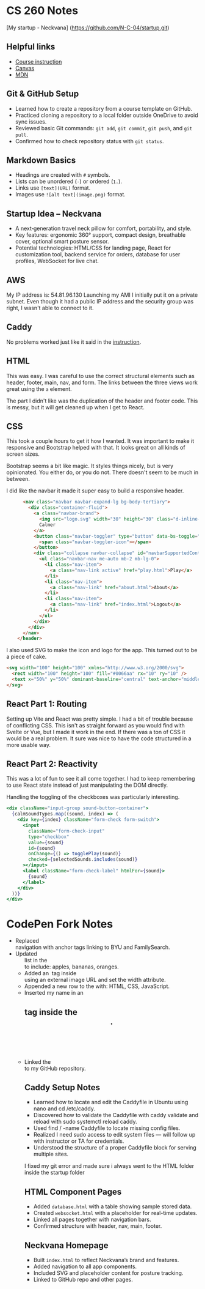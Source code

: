 # CS 260 Notes

[My startup - Neckvana] (https://github.com/N-C-04/startup.git)

## Helpful links

- [Course instruction](https://github.com/webprogramming260)
- [Canvas](https://byu.instructure.com)
- [MDN](https://developer.mozilla.org)


## Git & GitHub Setup
- Learned how to create a repository from a course template on GitHub.
- Practiced cloning a repository to a local folder outside OneDrive to avoid sync issues.
- Reviewed basic Git commands: `git add`, `git commit`, `git push`, and `git pull`.
- Confirmed how to check repository status with `git status`.

## Markdown Basics
- Headings are created with `#` symbols.
- Lists can be unordered (`-`) or ordered (`1.`).
- Links use `[text](URL)` format.
- Images use `![alt text](image.png)` format.

## Startup Idea – Neckvana
- A next‑generation travel neck pillow for comfort, portability, and style.
- Key features: ergonomic 360° support, compact design, breathable cover, optional smart posture sensor.
- Potential technologies: HTML/CSS for landing page, React for customization tool, backend service for orders, database for user profiles, WebSocket for live chat.


## AWS

My IP address is: 54.81.96.130
Launching my AMI I initially put it on a private subnet. Even though it had a public IP address and the security group was right, I wasn't able to connect to it.

## Caddy

No problems worked just like it said in the [instruction](https://github.com/webprogramming260/.github/blob/main/profile/webServers/https/https.md).

## HTML

This was easy. I was careful to use the correct structural elements such as header, footer, main, nav, and form. The links between the three views work great using the `a` element.

The part I didn't like was the duplication of the header and footer code. This is messy, but it will get cleaned up when I get to React.

## CSS

This took a couple hours to get it how I wanted. It was important to make it responsive and Bootstrap helped with that. It looks great on all kinds of screen sizes.

Bootstrap seems a bit like magic. It styles things nicely, but is very opinionated. You either do, or you do not. There doesn't seem to be much in between.

I did like the navbar it made it super easy to build a responsive header.

```html
      <nav class="navbar navbar-expand-lg bg-body-tertiary">
        <div class="container-fluid">
          <a class="navbar-brand">
            <img src="logo.svg" width="30" height="30" class="d-inline-block align-top" alt="" />
            Calmer
          </a>
          <button class="navbar-toggler" type="button" data-bs-toggle="collapse" data-bs-target="#navbarSupportedContent">
            <span class="navbar-toggler-icon"></span>
          </button>
          <div class="collapse navbar-collapse" id="navbarSupportedContent">
            <ul class="navbar-nav me-auto mb-2 mb-lg-0">
              <li class="nav-item">
                <a class="nav-link active" href="play.html">Play</a>
              </li>
              <li class="nav-item">
                <a class="nav-link" href="about.html">About</a>
              </li>
              <li class="nav-item">
                <a class="nav-link" href="index.html">Logout</a>
              </li>
            </ul>
          </div>
        </div>
      </nav>
    </header>
```

I also used SVG to make the icon and logo for the app. This turned out to be a piece of cake.

```html
<svg width="100" height="100" xmlns="http://www.w3.org/2000/svg">
  <rect width="100" height="100" fill="#0066aa" rx="10" ry="10" />
  <text x="50%" y="50%" dominant-baseline="central" text-anchor="middle" font-size="72" font-family="Arial" fill="white">C</text>
</svg>
```

## React Part 1: Routing

Setting up Vite and React was pretty simple. I had a bit of trouble because of conflicting CSS. This isn't as straight forward as you would find with Svelte or Vue, but I made it work in the end. If there was a ton of CSS it would be a real problem. It sure was nice to have the code structured in a more usable way.

## React Part 2: Reactivity

This was a lot of fun to see it all come together. I had to keep remembering to use React state instead of just manipulating the DOM directly.

Handling the toggling of the checkboxes was particularly interesting.

```jsx
<div className="input-group sound-button-container">
  {calmSoundTypes.map((sound, index) => (
    <div key={index} className="form-check form-switch">
      <input
        className="form-check-input"
        type="checkbox"
        value={sound}
        id={sound}
        onChange={() => togglePlay(sound)}
        checked={selectedSounds.includes(sound)}
      ></input>
      <label className="form-check-label" htmlFor={sound}>
        {sound}
      </label>
    </div>
  ))}
</div>
```
# CodePen Fork Notes
- Replaced <div> navigation with <a> anchor tags linking to BYU and FamilySearch.
- Updated <ul> list in the <section> to include: apples, bananas, oranges.
- Added an <img> tag inside <aside> using an external image URL and set the width attribute.
- Appended a new row to the <table> with: HTML, CSS, JavaScript.
- Inserted my name in an <h1> tag inside the <header>.
- Linked the <footer> to my GitHub repository.

# Caddy Setup Notes
- Learned how to locate and edit the Caddyfile in Ubuntu using nano and cd /etc/caddy.
- Discovered how to validate the Caddyfile with caddy validate and reload with sudo systemctl reload caddy.
- Used find / -name Caddyfile to locate missing config files.
- Realized I need sudo access to edit system files — will follow up with instructor or TA for credentials.
- Understood the structure of a proper Caddyfile block for serving multiple sites.

 I fixed my git error and made sure i always went to the HTML folder inside the startup folder

 ## HTML Component Pages

- Added `database.html` with a table showing sample stored data.
- Created `websocket.html` with a placeholder for real-time updates.
- Linked all pages together with navigation bars.
- Confirmed structure with header, nav, main, footer.

## Neckvana Homepage

- Built `index.html` to reflect Neckvana’s brand and features.
- Added navigation to all app components.
- Included SVG and placeholder content for posture tracking.
- Linked to GitHub repo and other pages.
